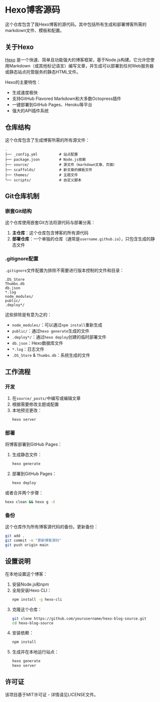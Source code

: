 # Hexo博客源码

这个仓库包含了我Hexo博客的源代码。其中包括所有生成和部署博客所需的markdown文件、模板和配置。

## 关于Hexo

[Hexo](https://hexo.io/) 是一个快速、简单且功能强大的博客框架，基于Node.js构建。它允许您使用Markdown（或其他标记语言）编写文章，并生成可以部署到任何Web服务器或静态站点托管服务的静态HTML文件。

Hexo的主要特性：
- 生成速度极快
- 支持GitHub Flavored Markdown和大多数Octopress插件
- 一键部署到GitHub Pages、Heroku等平台
- 强大的API插件系统

## 仓库结构

这个仓库包含了生成博客所需的所有源文件：

```
.
├── _config.yml          # 站点配置
├── package.json         # Node.js依赖
├── source/              # 源文件（markdown文章、页面）
├── scaffolds/           # 新文章的模板文件
├── themes/              # 主题文件
└── scripts/             # 自定义脚本
```


## Git仓库机制

### 嵌套Git结构

这个仓库使用嵌套Git方法将源代码与部署分离：

1. **主仓库**：这个仓库包含博客的所有源代码
2. **部署仓库**：一个单独的仓库（通常是`username.github.io`），只包含生成的静态文件

### .gitignore配置

`.gitignore`文件配置为排除不需要进行版本控制的文件和目录：

```
.DS_Store
Thumbs.db
db.json
*.log
node_modules/
public/
.deploy*/
```

这些排除是有意为之的：
- `node_modules/`：可以通过`npm install`重新生成
- `public/`：通过`hexo generate`生成的文件
- `.deploy*/`：通过`hexo deploy`创建的临时部署文件
- `db.json`：Hexo数据库文件
- `*.log`：日志文件
- `.DS_Store` & `Thumbs.db`：系统生成的文件

## 工作流程

### 开发

1. 在`source/_posts/`中编写或编辑文章
2. 根据需要修改主题或配置
3. 本地预览更改：
   ```bash
   hexo server
   ```

### 部署

将博客部署到GitHub Pages：

1. 生成静态文件：
   ```bash
   hexo generate
   ```
2. 部署到GitHub Pages：
   ```bash
   hexo deploy
   ```

或者合并两个步骤：
```bash
hexo clean && hexo g -d
```

### 备份

这个仓库作为所有博客源代码的备份。更新备份：

```bash
git add .
git commit -m "更新博客源码"
git push origin main
```

## 设置说明

在本地设置这个博客：

1. 安装Node.js和npm
2. 全局安装Hexo CLI：
   ```bash
   npm install -g hexo-cli
   ```
3. 克隆这个仓库：
   ```bash
   git clone https://github.com/yourusername/hexo-blog-source.git
   cd hexo-blog-source
   ```
4. 安装依赖：
   ```bash
   npm install
   ```
5. 生成并在本地运行站点：
   ```bash
   hexo generate
   hexo server
   ```

## 许可证

该项目基于MIT许可证 - 详情请见LICENSE文件。